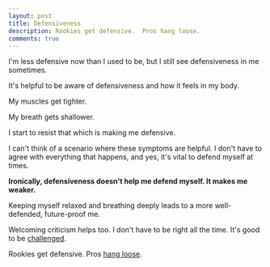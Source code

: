 ```yaml
---
layout: post
title: Defensiveness
description: Rookies get defensive.  Pros hang loose.
comments: true
---
```

I'm less defensive now than I used to be, but I still see defensiveness in me sometimes.

It's helpful to be aware of defensiveness and how it feels in my body.

My muscles get tighter.

My breath gets shallower.

I start to resist that which is making me defensive.

I can't think of a scenario where these symptoms are helpful.  I don't have to agree with everything that happens, and yes, it's vital to defend myself at times.

**Ironically, defensiveness doesn't help me defend myself.  It makes me weaker.**

Keeping myself relaxed and breathing deeply leads to a more well-defended, future-proof me.

Welcoming criticism helps too.  I don't have to be right all the time.  It's good to be [challenged](/people-who-challenge-us).

Rookies get defensive.  Pros [hang loose](/hang-loose).

